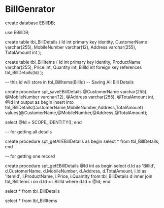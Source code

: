 # BillGenrator



create database EBillDB;

use EBillDB;

create table tbl_BillDetails (
	Id int primary key identity,
	CustomerName varchar(255),
	MobileNumber varchar(12),
	Address varchar(255),
	TotalAmount int
);

create table tbl_BillItems (
	Id int primary key identity,
	ProductName varchar(255),
	Price int,
	Quantity int,
	BillId int foreign key references tbl_BillDetails(Id)
);

-- this id will store in tbl_BillItems(BillId)
-- Saving All Bill Details

create procedure spt_saveEBillDetails
@CustomerName varchar(255),
@MobileNumber varchar(12),
@Address varchar(255),
@TotalAmount int,
@Id int output
as
begin
insert into tbl_BillDetails(CustomerName,MobileNumber,Address,TotalAmount)
values(@CustomerName,@MobileNumber,@Address,@TotalAmount);

select @Id = SCOPE_IDENTITY();
end





-- for getting all details

create procedure spt_getAllEBillDetails
as
begin
select * from tbl_BillDetails;
end



-- for getting one record


create procedure spt_getEBillDetails
@Id int
as
begin
select d.Id as 'BillId', d.CustomerName, d.MobileNumber, d.Address, d.TotalAmount,
i.Id as 'ItemId', i.ProductName, i.Price, i.Quantity
from tbl_BillDetails d inner join tbl_BillItems i
on d.Id = i.BillId
where d.Id = @Id;
end


select * from tbl_BillDetails


select * from tbl_BillItems
